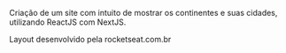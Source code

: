 Criação de um site com intuito de mostrar os continentes e suas cidades, utilizando ReactJS com NextJS.

Layout desenvolvido pela rocketseat.com.br

